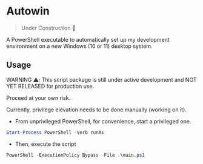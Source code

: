 # Autowin

> Under Construction 🚧

A PowerShell executable to automatically set up my development environment on a new Windows (10 or 11) desktop system.

## Usage

WARNING ⚠️: This script package is still under active development and NOT YET RELEASED for production use.

Proceed at your own risk.

Currently, privilege elevation needs to be done manually (working on it).

- From unprivileged PowerShell, for convenience, start a privileged one.

```powershell
Start-Process PowerShell -Verb runAs
```

- Then, execute the script

```powershell
PowerShell -ExecutionPolicy Bypass -File .\main.ps1
```
